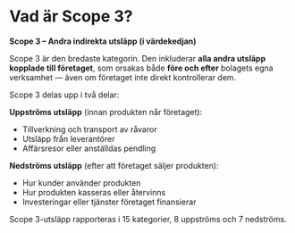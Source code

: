 # Vad är Scope 3?

**Scope 3 – Andra indirekta utsläpp (i värdekedjan)**

Scope 3 är den bredaste kategorin. Den inkluderar **alla andra utsläpp kopplade till företaget**, som orsakas både **före och efter** bolagets egna  verksamhet — även om företaget inte direkt kontrollerar dem.

Scope 3 delas upp i två delar:

**Uppströms utsläpp** (innan produkten når företaget):

- Tillverkning och transport av råvaror
- Utsläpp från leverantörer
- Affärsresor eller anställdas pendling

**Nedströms utsläpp** (efter att företaget säljer produkten):

- Hur kunder använder produkten
- Hur produkten kasseras eller återvinns
- Investeringar eller tjänster företaget finansierar

Scope 3-utsläpp rapporteras i 15 kategorier, 8 uppströms och 7 nedströms.
